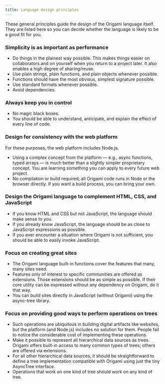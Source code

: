 ```yaml
---
title: Language design principles
---
```


These general principles guide the design of the Origami language itself. They are listed here so you can decide whether the language is likely to be a good fit for you.

### Simplicity is as important as performance

- Do things in the plainest way possible. This makes things easier on collaborators and on yourself when you return to a project later. It also enables a high degree of sharing/reuse.
- Use plain strings, plain functions, and plain objects whenever possible.
- Functions should have the most obvious, simplest signature possible.
- Use standard formats whenever possible.
- Avoid dependencies.

### Always keep you in control

- No magic black boxes.
- You should be able to understand, anticipate, and explain the effect of every line of code.

### Design for consistency with the web platform

For these purposes, the web platform includes Node.js.

- Using a complex concept from the platform — e.g., async functions, typed arrays — is much better than a slightly simpler proprietary concept. You are learning something you can apply to every future web project.
- No compilation or build required; all Origami code runs in Node or the browser directly. If you want a build process, you can bring your own.

### Design the Origami language to complement HTML, CSS, and JavaScript

- If you know HTML and CSS but not JavaScript, the language should make sense to you.
- If you already know JavaScript, the language should be as close to JavaScript expressions as possible.
- If you ever encounter a situation where Origami is not sufficient, you should be able to easily invoke JavaScript.

### Focus on creating great sites

- The Origami language built-in functions cover the features that many, many sites need.
- Features only of interest to specific communities are offered as extensions. Those extensions should be as simple as possible. If their core utility can be expressed without any dependency on Origami, do it that way.
- You can build sites directly in JavaScript (without Origami) using the async-tree library.

### Focus on providing good ways to perform operations on trees

- Such operations are ubiquitous in building digital artifacts like websites, but the platform (and Node.js) includes no solution for them. People fail to notice the considerable cost of implementing these operations.
- Make it possible to represent all hierarchical data sources as trees. Origami offers built-in access to many common types of trees; others are offered via extensions.
- For all other hierarchical data sources, it should be straightforward to define a tree implementation compatible with Origami using just the tiny AsyncTree interface.
- Operations that work on one kind of tree should work on any kind of tree.
